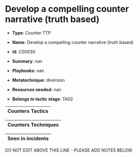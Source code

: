 # Develop a compelling counter narrative (truth based)

* **Type**: Counter TTP

* **Name**: Develop a compelling counter narrative (truth based)

* **Id**: C00030

* **Summary**: nan

* **Playbooks**: nan

* **Metatechnique**: diversion

* **Resources needed:** nan

* **Belongs to tactic stage**: TA02


| Counters Tactics |
| ---------------- |



| Counters Techniques |
| ------------------- |



| Seen in incidents |
| ----------------- |

DO NOT EDIT ABOVE THIS LINE - PLEASE ADD NOTES BELOW